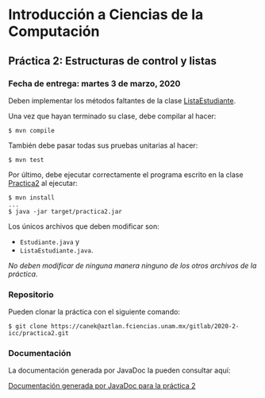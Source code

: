Introducción a Ciencias de la Computación
=========================================

Práctica 2: Estructuras de control y listas
-------------------------------------------

### Fecha de entrega: martes 3 de marzo, 2020

Deben implementar los métodos faltantes de la clase
[ListaEstudiante](https://aztlan.fciencias.unam.mx/gitlab/2020-2-icc/practica2/blob/master/src/main/java/mx/unam/ciencias/icc/ListaEstudiante.java).

Una vez que hayan terminado su clase, debe compilar al hacer:

```
$ mvn compile
```

También debe pasar todas sus pruebas unitarias al hacer:

```
$ mvn test
```

Por último, debe ejecutar correctamente el programa escrito en la clase
[Practica2](https://aztlan.fciencias.unam.mx/gitlab/2020-2-icc/practica2/blob/master/src/main/java/mx/unam/ciencias/icc/Practica2.java)
al ejecutar:

```
$ mvn install
...
$ java -jar target/practica2.jar
```

Los únicos archivos que deben modificar son:

* `Estudiante.java` y
* `ListaEstudiante.java`.

*No deben modificar de ninguna manera ninguno de los otros archivos de la
práctica*.

### Repositorio

Pueden clonar la práctica con el siguiente comando:

```
$ git clone https://canek@aztlan.fciencias.unam.mx/gitlab/2020-2-icc/practica2.git
```

### Documentación

La documentación generada por JavaDoc la pueden consultar aquí:

[Documentación generada por JavaDoc para la práctica
2](https://aztlan.fciencias.unam.mx/~canek/2020-2-icc/practica2/apidocs/index.html)
